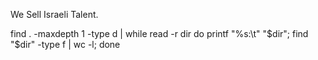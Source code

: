 We Sell Israeli Talent. 

find . -maxdepth 1 -type d | while read -r dir
do printf "%s:\t" "$dir"; find "$dir" -type f | wc -l; done